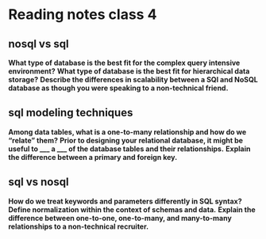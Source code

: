 # Reading notes class 4

## nosql vs sql

**What type of database is the best fit for the complex query intensive environment?**
**What type of database is the best fit for hierarchical data storage?**
**Describe the differences in scalability between a SQl and NoSQL database as though you were speaking to a non-technical friend.**

## sql modeling techniques

**Among data tables, what is a one-to-many relationship and how do we “relate” them?**
**Prior to designing your relational database, it might be useful to ___ a ___ of the database tables and their relationships.**
**Explain the difference between a primary and foreign key.**

## sql vs nosql

**How do we treat keywords and parameters differently in SQL syntax?**
**Define normalization within the context of schemas and data.**
**Explain the difference between one-to-one, one-to-many, and many-to-many relationships to a non-technical recruiter.**